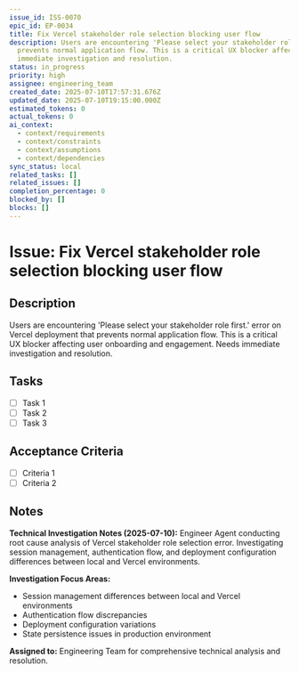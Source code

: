 ```yaml
---
issue_id: ISS-0070
epic_id: EP-0034
title: Fix Vercel stakeholder role selection blocking user flow
description: Users are encountering 'Please select your stakeholder role first.' error on Vercel deployment that
  prevents normal application flow. This is a critical UX blocker affecting user onboarding and engagement. Needs
  immediate investigation and resolution.
status: in_progress
priority: high
assignee: engineering_team
created_date: 2025-07-10T17:57:31.676Z
updated_date: 2025-07-10T19:15:00.000Z
estimated_tokens: 0
actual_tokens: 0
ai_context:
  - context/requirements
  - context/constraints
  - context/assumptions
  - context/dependencies
sync_status: local
related_tasks: []
related_issues: []
completion_percentage: 0
blocked_by: []
blocks: []
---
```


# Issue: Fix Vercel stakeholder role selection blocking user flow

## Description
Users are encountering 'Please select your stakeholder role first.' error on Vercel deployment that prevents normal application flow. This is a critical UX blocker affecting user onboarding and engagement. Needs immediate investigation and resolution.

## Tasks
- [ ] Task 1
- [ ] Task 2
- [ ] Task 3

## Acceptance Criteria
- [ ] Criteria 1
- [ ] Criteria 2

## Notes
**Technical Investigation Notes (2025-07-10):**
Engineer Agent conducting root cause analysis of Vercel stakeholder role selection error. Investigating session management, authentication flow, and deployment configuration differences between local and Vercel environments.

**Investigation Focus Areas:**
- Session management differences between local and Vercel environments
- Authentication flow discrepancies
- Deployment configuration variations
- State persistence issues in production environment

**Assigned to:** Engineering Team for comprehensive technical analysis and resolution.
